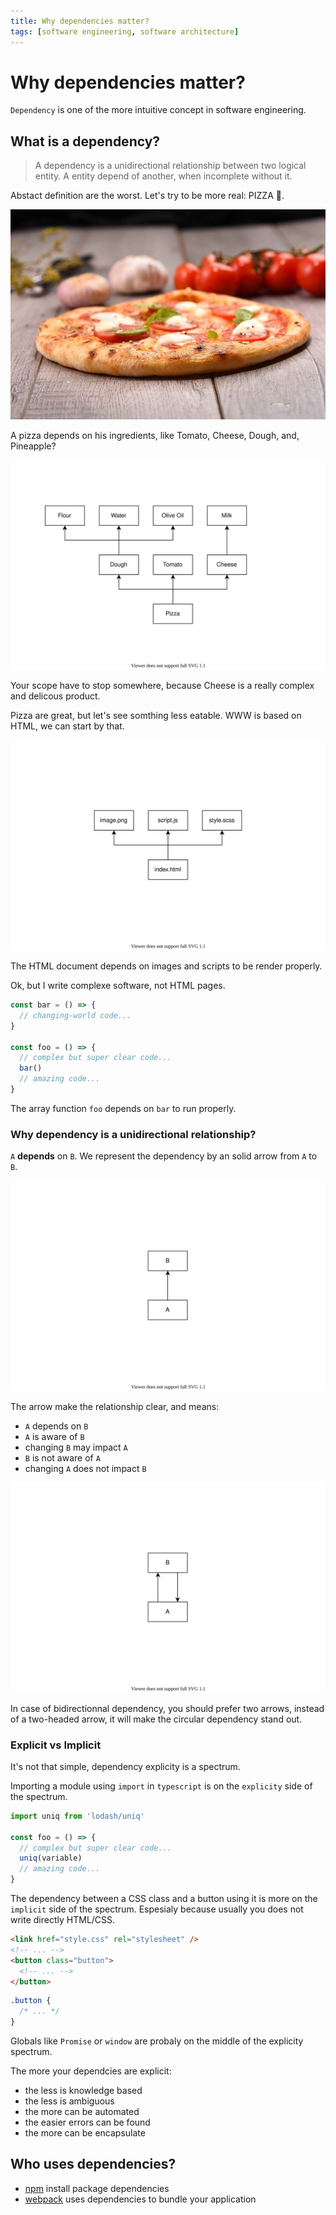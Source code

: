```yaml
---
title: Why dependencies matter?
tags: [software engineering, software architecture]
---
```


# Why dependencies matter?

`Dependency` is one of the more intuitive concept in software engineering.


## What is a dependency?

> A dependency is a unidirectional relationship between two logical entity. A entity depend of another, when incomplete without it.

Abstact definition are the worst. Let's try to be more real: PIZZA 🍕.

![Pizza Photo](./pizza.jpg)

A pizza depends on his ingredients, like Tomato, Cheese, Dough, and, Pineapple?

![Pizza's dependencies](./pizza.svg)

Your scope have to stop somewhere, because Cheese is a really complex and delicous product.

Pizza are great, but let's see somthing less eatable. WWW is based on HTML, we can start by that.

![HTML document's dependencies](./html.svg)

The HTML document depends on images and scripts to be render properly.

Ok, but I write complexe software, not HTML pages.

```typescript
const bar = () => {
  // changing-world code...
}

const foo = () => {
  // complex but super clear code...
  bar()
  // amazing code...
}
```

The array function `foo` depends on `bar` to run properly.


### Why dependency is a unidirectional relationship?

`A` **depends** on `B`. We represent the dependency by an solid arrow from `A` to `B`.

![A/B's dependencies](./a-b.svg)

The arrow make the relationship clear, and means:

- `A` depends on `B`
- `A` is aware of `B`
- changing `B` may impact `A`
- `B` is not aware of `A`
- changing `A` does not impact `B`

![A/B circular dependencies](./a-b-circular.svg)

In case of bidirectionnal dependency, you should prefer two arrows, instead of a two-headed arrow, it will make the circular dependency stand out.


### Explicit vs Implicit

It's not that simple, dependency explicity is a spectrum.

Importing a module using `import` in `typescript` is on the `explicity` side of the spectrum.

```typescript
import uniq from 'lodash/uniq'

const foo = () => {
  // complex but super clear code...
  uniq(variable)
  // amazing code...
}
```

The dependency between a CSS class and a button using it is more on the `implicit` side of the spectrum. Espesialy because usually you does not write directly HTML/CSS.

```html
<link href="style.css" rel="stylesheet" />
<!-- ... -->
<button class="button">
  <!-- ... -->
</button>
```

```css
.button {
  /* ... */
}
```

Globals like `Promise` or `window` are probaly on the middle of the explicity spectrum.

The more your dependcies are explicit:

- the less is knowledge based
- the less is ambiguous
- the more can be automated
- the easier errors can be found
- the more can be encapsulate


## Who uses dependencies?

- [npm](https://www.npmjs.com/) install package dependencies
- [webpack](https://webpack.js.org/) uses dependencies to bundle your application

